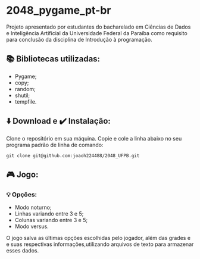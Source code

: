 # 2048_pygame_pt-br

<p> Projeto apresentado por estudantes do bacharelado em Ciências de Dados e Inteligência Artificial da Universidade Federal da Paraíba como requisito para conclusão da disciplina de Introdução à programação.</p>



## 📚 Bibliotecas utilizadas:

* Pygame;
* copy;
* random;
* shutil;
* tempfile.

## ⬇️ Download e ✔️ Instalação:

Clone o repositório em sua máquina. Copie e cole a linha abaixo no seu programa padrão de linha de comando:

    git clone git@github.com:joaoh224488/2048_UFPB.git

## 🎮 Jogo:

### 💡 Opções:

* Modo noturno;
* Linhas variando entre 3 e 5;
* Colunas variando entre 3 e 5;
* Modo versus.

<p> O jogo salva as últimas opções escolhidas pelo jogador, além das grades e e suas respectivas informações,utilizando arquivos de texto para armazenar esses dados. </p>




